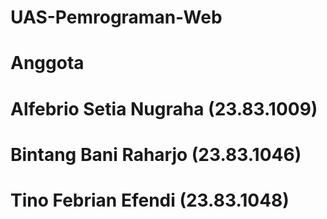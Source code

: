 # UAS-Pemrograman-Web

# Anggota
# Alfebrio Setia Nugraha    (23.83.1009)
# Bintang Bani Raharjo      (23.83.1046)
# Tino Febrian Efendi       (23.83.1048)